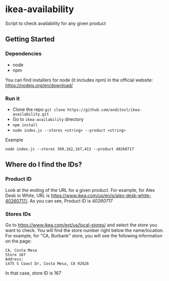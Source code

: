 # ikea-availability
Script to check availability for any given product

## Getting Started

### Dependencies

- node
- npm

You can find installers for node (it includes npm) in the official website: https://nodejs.org/en/download/

### Run it

- Clone the repo `git clone https://github.com/anditosl/ikea-availability.git`
- Go to `ikea-availability` directory
- `npm install`
- `node index.js --stores <string> --product <string>`

Example
```
node index.js --stores 399,162,167,413 --product 40260717
```

## Where do I find the IDs?

### Product ID
Look at the ending of the URL for a given product.
For example, for Alex Desk in White, URL is https://www.ikea.com/us/en/p/alex-desk-white-40260717/. As you can see, Product ID is *40260717*

### Stores IDs
Go to https://www.ikea.com/ext/us/local-stores/ and select the store you want to check. You will find the store number right below the name/location.
For example, for "CA, Burbank" store, you will see the following information on the page:
```
CA, Costa Mesa
Store 167
Address:
1475 S Coast Dr, Costa Mesa, CA 92626
```
In that case, store ID is *167*

